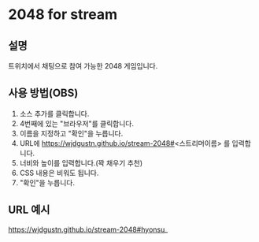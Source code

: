 # 2048 for stream
## 설명

트위치에서 채팅으로 참여 가능한 2048 게임입니다.

## 사용 방법(OBS)
1. 소스 추가를 클릭합니다.
1. 4번째에 있는 "브라우저"를 클릭합니다.
1. 이름을 지정하고 "확인"을 누릅니다.
1. URL에 https://wjdgustn.github.io/stream-2048#<스트리머이름> 를 입력합니다.
1. 너비와 높이를 입력합니다.(꽉 채우기 추천)
1. CSS 내용은 비워도 됩니다.
1. "확인"을 누릅니다.

## URL 예시
https://wjdgustn.github.io/stream-2048#hyonsu_